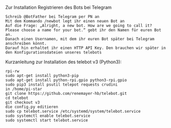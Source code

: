 Zur Installation
Registrieren des Bots bei Telegram

    Schreib @BotFather bei Telegram per PN an
    Mit dem Kommando /newbot legt ihr einen neuen Bot an
    Auf die Frage: „Alright, a new bot. How are we going to call it? Please choose a name for your bot.“ gebt ihr den Namen für euren Bot an.
    Danach einen Usernamen, mit dem ihr euren Bot später bei Telegram anschreiben könnt.
    Darauf hin erhaltet ihr einen HTTP API Key. Den brauchen wir später in den Konfigurationsdateien unseres telebots




Kurzanleitung zur Installation des telebot v3 (Python3):

	rpi-rw
	sudo apt-get install python3-pip
	sudo apt-get install python-rpi.gpio python3-rpi.gpio
	sudo pip3 install psutil telepot requests crudini 
	in /home/pi-star
	git clone https://github.com/renemayer-hb/telebot.git
	cd telebot
	git checkout v3
	die config.py editieren
	sudo cp telebot.service /etc/systemd/system/telebot.service
	sudo systemctl enable telebot.service
	sudo systemctl start telebot.service

